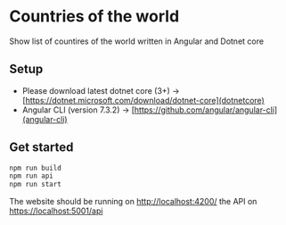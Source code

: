 # Countries of the world

Show list of countires of the world written in Angular and Dotnet core

## Setup

* Please download latest dotnet core (3+) -> [https://dotnet.microsoft.com/download/dotnet-core](dotnetcore)
* Angular CLI (version 7.3.2) -> [https://github.com/angular/angular-cli](angular-cli)

## Get started

```bash
npm run build
npm run api
npm run start
```

The website should be running on [http://localhost:4200/](website) the API on [https://localhost:5001/api](api)